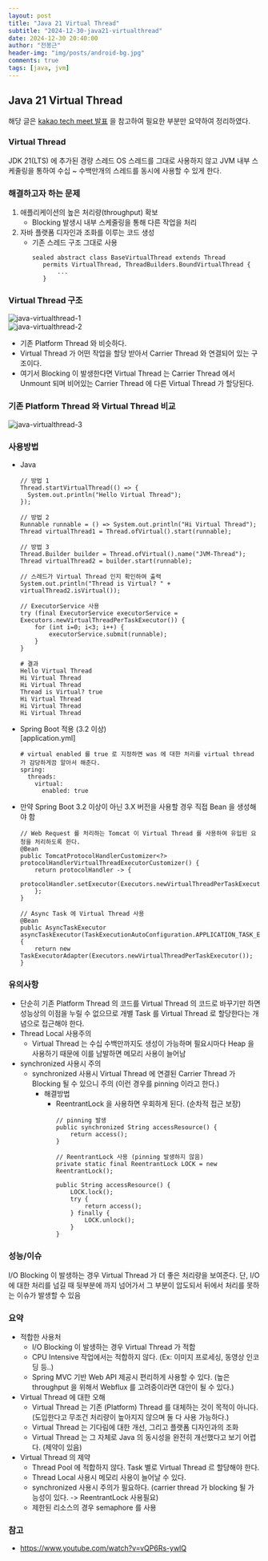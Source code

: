 ```yaml
---
layout: post
title: "Java 21 Virtual Thread"
subtitle: "2024-12-30-java21-virtualthread"
date: 2024-12-30 20:40:00
author: "전봉근"
header-img: "img/posts/android-bg.jpg"
comments: true
tags: [java, jvm]
---
```


## Java 21 Virtual Thread
해당 글은 [kakao tech meet 발표](https://www.youtube.com/watch?v=vQP6Rs-ywlQ) 을 참고하여 필요한 부분만 요약하여 정리하였다.


### Virtual Thread
JDK 21(LTS) 에 추가된 경량 스레드 OS 스레드를 그대로 사용하지 않고 JVM 내부 스케줄링을 통하여 수십 ~ 수백만개의 스레드를 동시에 사용할 수 있게 한다.


### 해결하고자 하는 문제
1. 애플리케이션의 높은 처리량(throughput) 확보
   - Blocking 발생시 내부 스케줄링을 통해 다른 작업을 처리
2. 자바 플랫폼 디자인과 조화를 이루는 코드 생성
   - 기존 스레드 구조 그대로 사용
     ```
     sealed abstract class BaseVirtualThread extends Thread
        permits VirtualThread, ThreadBuilders.BoundVirtualThread {
            ...
        }
     ```


### Virtual Thread 구조
![java-virtualthread-1](/img/posts/language/java/java-virtualthread-1.png)       
![java-virtualthread-2](/img/posts/language/java/java-virtualthread-2.png)       
- 기존 Platform Thread 와 비슷하다.
- Virtual Thread 가 어떤 작업을 할당 받아서 Carrier Thread 와 연결되어 있는 구조이다.
- 여기서 Blocking 이 발생한다면 Virtual Thread 는 Carrier Thread 에서 Unmount 되며 비어있는 Carrier Thread 에 다른 Virtual Thread 가 할당된다.


### 기존 Platform Thread 와 Virtual Thread 비교
![java-virtualthread-3](/img/posts/language/java/java-virtualthread-3.png)       


### 사용방법
- Java     
  ```
  // 방법 1
  Thread.startVirtualThread(() => {
    System.out.println("Hello Virtual Thread");
  });

  // 방법 2
  Runnable runnable = () => System.out.println("Hi Virtual Thread");
  Thread virtualThread1 = Thread.ofVirtual().start(runnable);

  // 방법 3
  Thread.Builder builder = Thread.ofVirtual().name("JVM-Thread");
  Thread virtualThread2 = builder.start(runnable);

  // 스레드가 Virtual Thread 인지 확인하여 출력
  System.out.println("Thread is Virtual? " + virtualThread2.isVirtual());

  // ExecutorService 사용
  try (final ExecutorService executorService = Executors.newVirtualThreadPerTaskExecutor()) {
      for (int i=0; i<3; i++) {
          executorService.submit(runnable);
      }
  }
  ```       
  ```
  # 결과
  Hello Virtual Thread
  Hi Virtual Thread
  Hi Virtual Thread
  Thread is Virtual? true
  Hi Virtual Thread
  Hi Virtual Thread
  Hi Virtual Thread
  ```
- Spring Boot 적용 (3.2 이상)   
  [application.yml]         
  ```
  # virtual enabled 를 true 로 지정하면 was 에 대한 처리를 virtual thread 가 감당하게끔 알아서 해준다.
  spring:
    threads:
      virtual:
        enabled: true
  ```
- 만약 Spring Boot 3.2 이상이 아닌 3.X 버전을 사용할 경우 직접 Bean 을 생성해야 함
  ```
  // Web Request 를 처리하는 Tomcat 이 Virtual Thread 를 사용하여 유입된 요청을 처리하도록 한다.
  @Bean
  public TomcatProtocolHandlerCustomizer<?> protocolHandlerVirtualThreadExecutorCustomizer() {
      return protocolHandler -> {
          protocolHandler.setExecutor(Executors.newVirtualThreadPerTaskExecutor());
      };
  }

  // Async Task 에 Virtual Thread 사용
  @Bean
  public AsyncTaskExecutor asyncTaskExecutor(TaskExecutionAutoConfiguration.APPLICATION_TASK_EXECUTOR_BEAN_NAME) {
      return new TaskExecutorAdapter(Executors.newVirtualThreadPerTaskExecutor());
  }
  ```


### 유의사항
- 단순히 기존 Platform Thread 의 코드를 Virtual Thread 의 코드로 바꾸기만 하면 성능상의 이점을 누릴 수 없으므로 개별 Task 를 Virtual Thread 로 할당한다는 개념으로 접근해야 한다.
- Thread Local 사용주의
  - Virtual Thread 는 수십 수백만까지도 생성이 가능하며 필요시마다 Heap 을 사용하기 때문에 이를 남발하면 메모리 사용이 늘어남
- synchronized 사용시 주의
  - synchronized 사용시 Virtual Thread 에 연결된 Carrier Thread 가 Blocking 될 수 있으니 주의 (이런 경우를 pinning 이라고 한다.)
    - 해결방법
      - ReentrantLock 을 사용하면 우회하게 된다. (순차적 접근 보장)
        ```
        // pinning 발생
        public synchronized String accessResource() {
            return access();
        }

        // ReentrantLock 사용 (pinning 발생하지 않음)
        private static final ReentrantLock LOCK = new ReentrantLock();

        public String accessResource() {
            LOCK.lock();
            try {
                return access();
            } finally {
                LOCK.unlock();
            }
        }
        ```    


### 성능/이슈
I/O Blocking 이 발생하는 경우 Virtual Thread 가 더 좋은 처리량을 보여준다. 단, I/O 에 대한 처리를 넘길 때 뒷부분에 까지 넘어가서 그 부분이 압도되서 뒤에서 처리를 못하는 이슈가 발생할 수 있음    
    

### 요약      
- 적합한 사용처
  - I/O Blocking 이 발생하는 경우 Virtual Thread 가 적합
  - CPU Intensive 작업에서는 적합하지 않다. (Ex: 이미지 프로세싱, 동영상 인코딩 등..)
  - Spring MVC 기반 Web API 제공시 편리하게 사용할 수 있다. (높은 throughput 을 위해서 Webflux 를 고려중이라면 대안이 될 수 있다.)
- Virtual Thread 에 대한 오해 
  - Virtual Thread 는 기존 (Platform) Thread 를 대체하는 것이 목적이 아니다. (도입한다고 무조건 처리량이 높아지지 않으며 둘 다 사용 가능하다.)
  - Virtual Thread 는 기다림에 대한 개선, 그리고 플랫폼 디자인과의 조화
  - Virtual Thread 는 그 자체로 Java 의 동시성을 완전히 개선했다고 보기 어렵다. (제약이 있음)
- Virtual Thread 의 제약
  - Thread Pool 에 적합하지 않다. Task 별로 Virtual Thread 르 할당해야 한다.
  - Thread Local 사용시 메모리 사용이 늘어날 수 있다.
  - synchronized 사용시 주의가 필요하다. (carrier thread 가 blocking 될 가능성이 있다. -> ReentrantLock 사용필요)
  - 제한된 리소스의 경우 semaphore 를 사용
  

### 참고
- https://www.youtube.com/watch?v=vQP6Rs-ywlQ